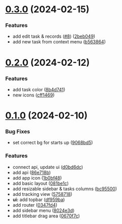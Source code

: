 # [0.3.0](https://github.com/antonreshetov/timefall/compare/v0.2.0...v0.3.0) (2024-02-15)


### Features

* add edit task & records ([#8](https://github.com/antonreshetov/timefall/issues/8)) ([2beb049](https://github.com/antonreshetov/timefall/commit/2beb049e73fa318c69dc4bacb74805b2abb83dea))
* add new task from context menu ([b563864](https://github.com/antonreshetov/timefall/commit/b5638648b9090dbc041f58b0acdf3b4e8a7cd6a5))



# [0.2.0](https://github.com/antonreshetov/timefall/compare/v0.1.0...v0.2.0) (2024-02-12)


### Features

* add task color ([8b4d741](https://github.com/antonreshetov/timefall/commit/8b4d741762db66e196bd3bbb00b74c4afbf84815))
* new icons ([cff1469](https://github.com/antonreshetov/timefall/commit/cff146952e18ae4ab285053f2ddd5ad7516e9c76))



# [0.1.0](https://github.com/antonreshetov/timefall/compare/0347fd4547b748e1f033beb1246f01546dedbab3...v0.1.0) (2024-02-10)


### Bug Fixes

* set correct bg for starts up ([9068bd5](https://github.com/antonreshetov/timefall/commit/9068bd58ebe1e54af7cbfd433ab5e27596001ee7))


### Features

*  connect api, update ui ([d0bd6dc](https://github.com/antonreshetov/timefall/commit/d0bd6dcaef9466840e1a45d52797b3d7d5c9f91d))
* add api ([86e718b](https://github.com/antonreshetov/timefall/commit/86e718bda3a7094c724e01a8a505846a95338ac7))
* add app icon ([1b0bf48](https://github.com/antonreshetov/timefall/commit/1b0bf4853f25a6f3d920d882b06121d2d2c82e72))
* add basic layout ([081be1c](https://github.com/antonreshetov/timefall/commit/081be1ce1fb4fb2c953591d6a9e52ffb52cffacb))
* add resizable sidebar & tasks columns ([bc95500](https://github.com/antonreshetov/timefall/commit/bc955003c050a9de0a7c463dc0b202a895c0f025))
* add tracking view ([5758718](https://github.com/antonreshetov/timefall/commit/575871801a8a12af8665652d875bdf661afe821f))
* **ui:** add topbar ([df959ba](https://github.com/antonreshetov/timefall/commit/df959ba316e474d6977c51a69dd63ea19a567c78))
* add router ([0347fd4](https://github.com/antonreshetov/timefall/commit/0347fd4547b748e1f033beb1246f01546dedbab3))
* add sidebar menu ([8024e3d](https://github.com/antonreshetov/timefall/commit/8024e3ddef2a64e2e83d019153d01ecf7576f2e3))
* add titlebar drag area ([0670f7c](https://github.com/antonreshetov/timefall/commit/0670f7c4bd8cae3cf5d5fa05baee0acee321d278))



